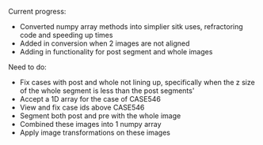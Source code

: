 Current progress:
* Converted numpy array methods into simplier sitk uses, refractoring code and speeding up times
* Added in conversion when 2 images are not aligned
* Adding in functionality for post segment and whole images

Need to do:
* Fix cases with post and whole not lining up, specifically when the z size of the whole segment is less than the post segments'
* Accept a 1D array for the case of CASE546
* View and fix case ids above CASE546
* Segment both post and pre with the whole image
* Combined these images into 1 numpy array
* Apply image transformations on these images
